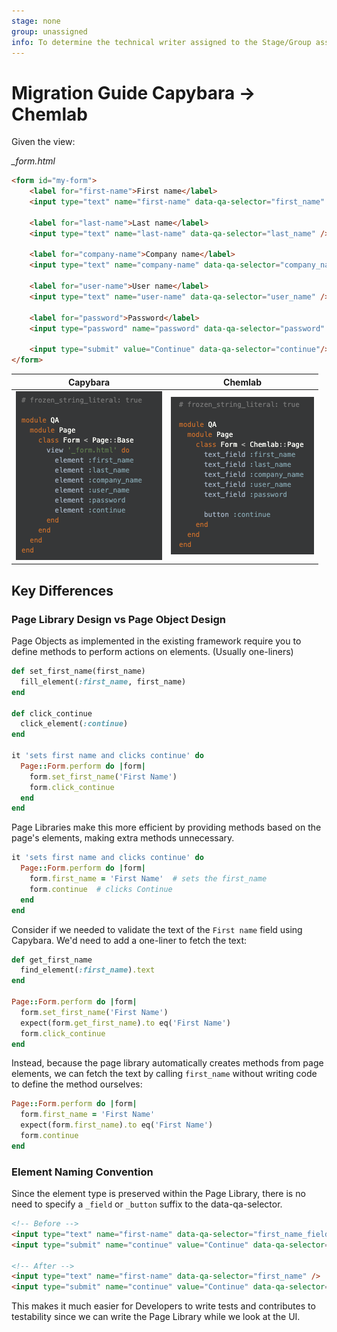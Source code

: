```yaml
---
stage: none
group: unassigned
info: To determine the technical writer assigned to the Stage/Group associated with this page, see https://about.gitlab.com/handbook/engineering/ux/technical-writing/#assignments
---
```


# Migration Guide Capybara → Chemlab

Given the view:

*_form.html*

```html
<form id="my-form">
    <label for="first-name">First name</label>    
    <input type="text" name="first-name" data-qa-selector="first_name" />

    <label for="last-name">Last name</label>
    <input type="text" name="last-name" data-qa-selector="last_name" />

    <label for="company-name">Company name</label>
    <input type="text" name="company-name" data-qa-selector="company_name" />

    <label for="user-name">User name</label>
    <input type="text" name="user-name" data-qa-selector="user_name" />

    <label for="password">Password</label>
    <input type="password" name="password" data-qa-selector="password" />
    
    <input type="submit" value="Continue" data-qa-selector="continue"/>
</form>
```

| Capybara | Chemlab |
| ------ | ----- |
| ![before](img/gl-capybara_V13_12.png) | ![after](img/gl-chemlab_V13_12.png) |

<!--
```ruby
# frozen_string_literal: true

module QA
  module Page
    class Form < Page::Base
      view '_form.html' do
        element :first_name
        element :last_name
        element :company_name
        element :user_name
        element :password
        element :continue
      end
    end
  end
end
```
```ruby
# frozen_string_literal: true

module QA
  module Page
    class Form < Chemlab::Page
      text_field :first_name
      text_field :last_name
      text_field :company_name
      text_field :user_name
      text_field :password

      button :continue
    end
  end
end
```
-->

## Key Differences

### Page Library Design vs Page Object Design

Page Objects as implemented in the existing framework require you to define methods to perform actions on elements. (Usually one-liners)

```ruby
def set_first_name(first_name)
  fill_element(:first_name, first_name)
end

def click_continue
  click_element(:continue)
end

it 'sets first name and clicks continue' do
  Page::Form.perform do |form|
    form.set_first_name('First Name')
    form.click_continue
  end
end
```

Page Libraries make this more efficient by providing methods based on the page's elements, making extra methods unnecessary.

```ruby
it 'sets first name and clicks continue' do
  Page::Form.perform do |form|
    form.first_name = 'First Name'  # sets the first_name
    form.continue  # clicks Continue
  end
end
```

Consider if we needed to validate the text of the `First name` field using Capybara. We'd need to add a one-liner to fetch the text:

```ruby
def get_first_name
  find_element(:first_name).text
end

Page::Form.perform do |form|
  form.set_first_name('First Name')
  expect(form.get_first_name).to eq('First Name')
  form.click_continue
end
```

Instead, because the page library automatically creates methods from page elements, we can fetch the text by calling `first_name` without writing code to define the method ourselves:

```ruby
Page::Form.perform do |form|
  form.first_name = 'First Name'
  expect(form.first_name).to eq('First Name')
  form.continue
end
```

### Element Naming Convention

Since the element type is preserved within the Page Library, there is no need to specify a `_field` or `_button` suffix to the data-qa-selector.

```html
<!-- Before -->
<input type="text" name="first-name" data-qa-selector="first_name_field" />
<input type="submit" name="continue" value="Continue" data-qa-selector="continue_button" />

<!-- After -->
<input type="text" name="first-name" data-qa-selector="first_name" />
<input type="submit" name="continue" value="Continue" data-qa-selector="continue" />
```

This makes it much easier for Developers to write tests and contributes to testability since we can write the Page Library while we look at the UI.
